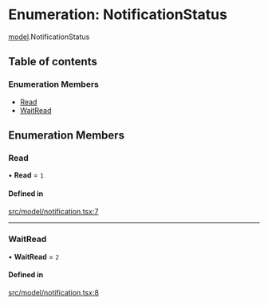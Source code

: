 # Enumeration: NotificationStatus

[model](../modules/model.md).NotificationStatus

## Table of contents

### Enumeration Members

- [Read](model.NotificationStatus.md#read)
- [WaitRead](model.NotificationStatus.md#waitread)

## Enumeration Members

### Read

• **Read** = ``1``

#### Defined in

[src/model/notification.tsx:7](https://github.com/mtsdnz/allai-core/blob/5932278/src/model/notification.tsx#L7)

___

### WaitRead

• **WaitRead** = ``2``

#### Defined in

[src/model/notification.tsx:8](https://github.com/mtsdnz/allai-core/blob/5932278/src/model/notification.tsx#L8)
